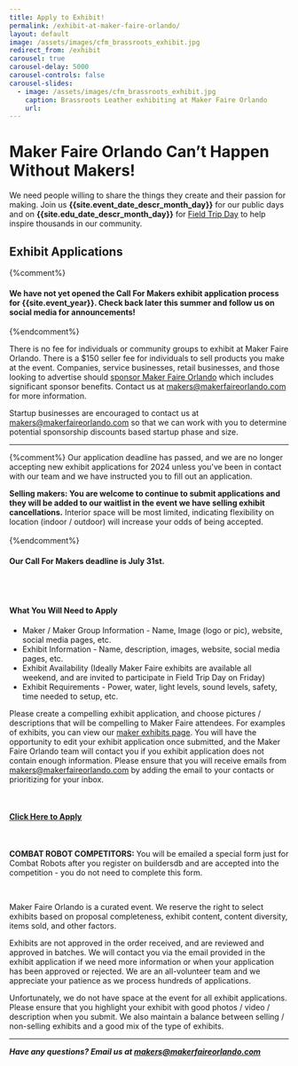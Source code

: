 ```yaml
---
title: Apply to Exhibit!
permalink: /exhibit-at-maker-faire-orlando/
layout: default
image: /assets/images/cfm_brassroots_exhibit.jpg
redirect_from: /exhibit
carousel: true
carousel-delay: 5000
carousel-controls: false
carousel-slides:
  - image: /assets/images/cfm_brassroots_exhibit.jpg
    caption: Brassroots Leather exhibiting at Maker Faire Orlando
    url:
---
```


# Maker Faire Orlando Can’t Happen Without Makers!
We need people willing to share the things they create and their passion for making. Join us **{{site.event_date_descr_month_day}}** for our public days and on **{{site.edu_date_descr_month_day}}** for [Field Trip Day](/field-trip-day/) to help inspire thousands in our community.

## Exhibit Applications

{%comment%}
#### We have not yet opened the Call For Makers exhibit application process for {{site.event_year}}. Check back later this summer and follow us on social media for announcements!
{%endcomment%}



There is no fee for individuals or community groups to exhibit at Maker Faire Orlando. There is a $150 seller fee for individuals to sell products you make at the event. Companies, service businesses, retail businesses, and those looking to advertise should [sponsor Maker Faire Orlando](/become-a-sponsor/) which includes significant sponsor benefits. Contact us at <makers@makerfaireorlando.com> for more information.

Startup businesses are encouraged to contact us at <makers@makerfaireorlando.com> so that we can work with you to determine potential sponsorship discounts based startup phase and size.

---
{%comment%}
Our application deadline has passed, and we are no longer accepting new exhibit applications for 2024 unless you've been in contact with our team and we have instructed you to fill out an application. 

**Selling makers: You are welcome to continue to submit applications and they will be added to our waitlist in the event we have selling exhibit cancellations.** Interior space will be most limited, indicating flexibility on location (indoor / outdoor) will increase your odds of being accepted.
&nbsp;
<br><br>
{%endcomment%}

#### Our Call For Makers deadline is July 31st.

<br><br>

#### What You Will Need to Apply

* Maker / Maker Group Information - Name, Image (logo or pic), website, social media pages, etc.
* Exhibit Information - Name, description, images, website, social media pages, etc.
* Exhibit Availability (Ideally Maker Faire exhibits are available all weekend, and are invited to participate in Field Trip Day on Friday)
* Exhibit Requirements - Power, water, light levels, sound levels, safety, time needed to setup, etc.

Please create a compelling exhibit application, and choose pictures / descriptions that will be compelling to Maker Faire attendees. For examples of exhibits, you can view our [maker exhibits page](/exhibits/). You will have the opportunity to edit your exhibit application once submitted, and the Maker Faire Orlando team will contact you if you exhibit application does not contain enough information. Please ensure that you will receive emails from makers@makerfaireorlando.com by adding the email to your contacts or prioritizing for your inbox.

&nbsp;


#### [Click Here to Apply](https://www.jotform.com/makereffect/cfm2025)

&nbsp;  

**COMBAT ROBOT COMPETITORS:** You will be emailed a special form just for Combat Robots after you register on buildersdb and are accepted into the competition - you do not need to complete this form.

&nbsp;

Maker Faire Orlando is a curated event. We reserve the right to select exhibits based on proposal completeness, exhibit content, content diversity, items sold, and other factors.

Exhibits are not approved in the order received, and are reviewed and approved in batches. We will contact you via the email provided in the exhibit application if we need more information or when your application has been approved or rejected. We are an all-volunteer team and we appreciate your patience as we process hundreds of applications.

Unfortunately, we do not have space at the event for all exhibit applications. Please ensure that you highlight your exhibit with good photos / video / description when you submit. We also maintain a balance between selling / non-selling exhibits and a good mix of the type of exhibits.




---
***Have any questions? Email us at <makers@makerfaireorlando.com>***
